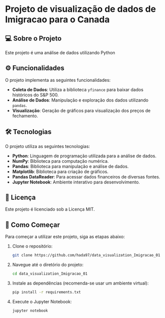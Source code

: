 # Projeto de visualização de dados de Imigracao para o Canada

## 💻 Sobre o Projeto

Este projeto é uma análise de dados utilizando Python

## ⚙️ Funcionalidades

O projeto implementa as seguintes funcionalidades:
- **Coleta de Dados**: Utiliza a biblioteca `yfinance` para baixar dados históricos do S&P 500.
- **Análise de Dados**: Manipulação e exploração dos dados utilizando `pandas`.
- **Visualização**: Geração de gráficos para visualização dos preços de fechamento.

## 🛠 Tecnologias

O projeto utiliza as seguintes tecnologias:
- **Python**: Linguagem de programação utilizada para a análise de dados.
- **NumPy**: Biblioteca para computação numérica.
- **Pandas**: Biblioteca para manipulação e análise de dados.
- **Matplotlib**: Biblioteca para criação de gráficos.
- **Pandas DataReader**: Para acessar dados financeiros de diversas fontes.
- **Jupyter Notebook**: Ambiente interativo para desenvolvimento.

## 📝 Licença

Este projeto é licenciado sob a Licença MIT.

## 🚀 Como Começar

Para começar a utilizar este projeto, siga as etapas abaixo:

1. Clone o repositório:
    ```bash
    git clone https://github.com/hada97/data_visualization_Imigracao_01
    ```
2. Navegue até o diretório do projeto:
    ```bash
    cd data_visualization_Imigracao_01
    ```
3. Instale as dependências (recomenda-se usar um ambiente virtual):
    ```bash
    pip install -r requirements.txt
    ```
4. Execute o Jupyter Notebook:
    ```bash
    jupyter notebook
    ```
